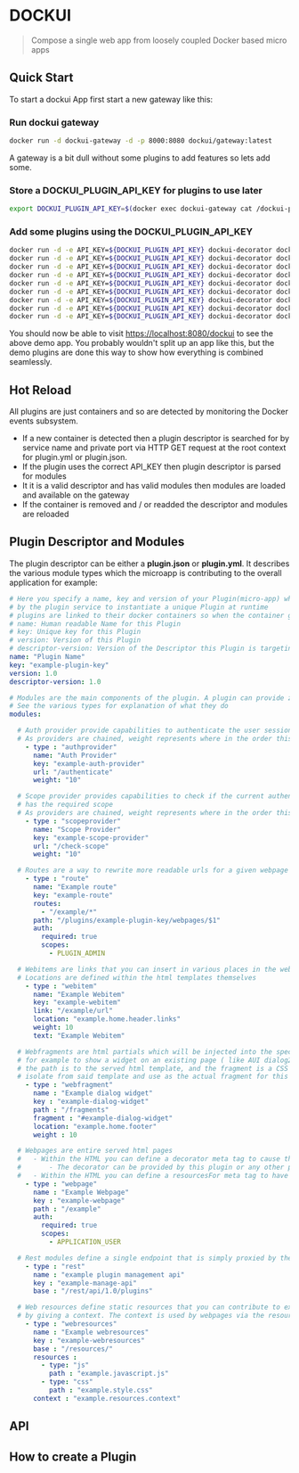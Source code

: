 # DOCKUI

> Compose a single web app from loosely coupled Docker based micro apps

## Quick Start
To start a dockui App first start a new gateway like this:

### Run dockui gateway
```bash
docker run -d dockui-gateway -d -p 8000:8080 dockui/gateway:latest
```

A gateway is a bit dull without some plugins to add features so lets add some.

### Store a DOCKUI_PLUGIN_API_KEY for plugins to use later
```bash
export DOCKUI_PLUGIN_API_KEY=$(docker exec dockui-gateway cat /dockui-plugin-api-key)
```

### Add some plugins using the DOCKUI_PLUGIN_API_KEY
```bash
docker run -d -e API_KEY=${DOCKUI_PLUGIN_API_KEY} dockui-decorator dockui/demo-authprovider
docker run -d -e API_KEY=${DOCKUI_PLUGIN_API_KEY} dockui-decorator dockui/demo-scopeprovider
docker run -d -e API_KEY=${DOCKUI_PLUGIN_API_KEY} dockui-decorator dockui/demo-route
docker run -d -e API_KEY=${DOCKUI_PLUGIN_API_KEY} dockui-decorator dockui/demo-webpage-decorator
docker run -d -e API_KEY=${DOCKUI_PLUGIN_API_KEY} dockui-decorator dockui/demo-webpage-decorated
docker run -d -e API_KEY=${DOCKUI_PLUGIN_API_KEY} dockui-decorator dockui/demo-webfragment
docker run -d -e API_KEY=${DOCKUI_PLUGIN_API_KEY} dockui-decorator dockui/demo-webitem
docker run -d -e API_KEY=${DOCKUI_PLUGIN_API_KEY} dockui-decorator dockui/demo-rest
docker run -d -e API_KEY=${DOCKUI_PLUGIN_API_KEY} dockui-decorator dockui/demo-resource
```

You should now be able to visit <https://localhost:8080/dockui> to see the above demo app. You probably wouldn't
split up an app like this, but the demo plugins are done this way to show how everything is combined seamlessly.

## Hot Reload
All plugins are just containers and so are detected by monitoring the Docker events subsystem.

- If a new container is detected then a plugin descriptor is searched for by service name and private port via HTTP GET request at the root context for plugin.yml or plugin.json.
- If the plugin uses the correct API_KEY then plugin descriptor is parsed for modules
- It it is a valid descriptor and has valid modules then modules are loaded and available on the gateway
- If the container is removed and / or readded the descriptor and modules are reloaded

## Plugin Descriptor and Modules

The plugin descriptor can be either a **plugin.json** or **plugin.yml**. It describes the various module types which the microapp is contributing to the overall application for example:

```yml
# Here you specify a name, key and version of your Plugin(micro-app) which is used
# by the plugin service to instantiate a unique Plugin at runtime
# plugins are linked to their docker containers so when the container goes down the plugin is removed
# name: Human readable Name for this Plugin
# key: Unique key for this Plugin
# version: Version of this Plugin
# descriptor-version: Version of the Descriptor this Plugin is targeting.
name: "Plugin Name"
key: "example-plugin-key"
version: 1.0
descriptor-version: 1.0

# Modules are the main components of the plugin. A plugin can provide zero or more modules to the system.
# See the various types for explanation of what they do
modules:

  # Auth provider provide capabilities to authenticate the user session
  # As providers are chained, weight represents where in the order this will fire
    - type : "authprovider"
      name: "Auth Provider"
      key: "example-auth-provider"
      url: "/authenticate"
      weight: "10"

  # Scope provider provides capabilities to check if the current authenticated user
  # has the required scope
  # As providers are chained, weight represents where in the order this will fire
    - type : "scopeprovider"
      name: "Scope Provider"
      key: "example-scope-provider"
      url: "/check-scope"
      weight: "10"

  # Routes are a way to rewrite more readable urls for a given webpage or resource
    - type : "route"
      name: "Example route"
      key: "example-route"
      routes:
        - "/example/*"
      path: "/plugins/example-plugin-key/webpages/$1"
      auth:
        required: true
        scopes:
          - PLUGIN_ADMIN

  # Webitems are links that you can insert in various places in the webapp
  # Locations are defined within the html templates themselves
    - type : "webitem"
      name: "Example Webitem"
      key: "example-webitem"
      link: "/example/url"
      location: "example.home.header.links"
      weight: 10
      text: "Example Webitem"

  # Webfragments are html partials which will be injected into the specified location
  # for example to show a widget on an existing page ( like AUI dialog2 hidden dialog html )
  # the path is to the served html template, and the fragment is a CSS selector for a single element to
  # isolate from said template and use as the actual fragment for this module
    - type : "webfragment"
      name : "Example dialog widget"
      key : "example-dialog-widget"
      path : "/fragments"
      fragment : "#example-dialog-widget"
      location: "example.home.footer"
      weight : 10

  # Webpages are entire served html pages
  #   - Within the HTML you can define a decorator meta tag to cause the page to be decorated before serving
  #       - The decorator can be provided by this plugin or any other plugin
  #   - Within the HTML you can define a resourcesFor meta tag to have static resources injected from contributing plugins
    - type : "webpage"
      name : "Example Webpage"
      key : "example-webpage"
      path : "/example"
      auth:
        required: true
        scopes:
          - APPLICATION_USER

  # Rest modules define a single endpoint that is simply proxied by the main api gateway
    - type : "rest"
      name : "example plugin management api"
      key : "example-manage-api"
      base : "/rest/api/1.0/plugins"

  # Web resources define static resources that you can contribute to existing webpages
  # by giving a context. The context is used by webpages via the resourcesFor Meta tag
    - type : "webresources"
      name : "Example webresources"
      key : "example-webresources"
      base : "/resources/"
      resources :
        - type: "js"
          path : "example.javascript.js"
        - type: "css"
          path : "example.style.css"
      context : "example.resources.context"
```

## API
## How to create a Plugin
